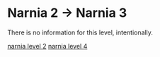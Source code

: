 <h1>Narnia 2 &#x2192; Narnia 3 </h1>

<p>There is no information for this level, intentionally.</p>

[narnia level 2](2.md)
	[narnia level 4](4.md)

